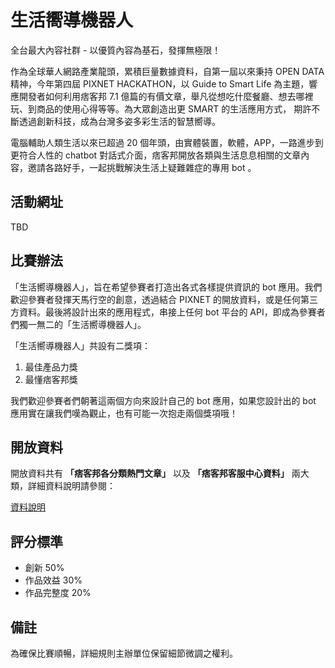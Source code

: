 # 生活嚮導機器人

全台最大內容社群 - 以優質內容為基石，發揮無極限！

作為全球華人網路產業龍頭，累積巨量數據資料，自第一屆以來秉持 OPEN DATA 精神，今年第四屆 PIXNET HACKATHON，以 Guide to Smart Life 為主題，響應開發者如何利用痞客邦 7.1 億篇的有價文章，舉凡從想吃什麼餐廳、想去哪裡玩、到商品的使用心得等等。為大眾創造出更 SMART 的生活應用方式， 期許不斷透過創新科技，成為台灣多姿多彩生活的智慧嚮導。

電腦輔助人類生活以來已超過 20 個年頭，由實體裝置，軟體，APP，一路進步到更符合人性的 chatbot 對話式介面，痞客邦開放各類與生活息息相關的文章內容，邀請各路好手，一起挑戰解決生活上疑難雜症的專用 bot 。

## 活動網址

TBD


## 比賽辦法

「生活嚮導機器人」，旨在希望參賽者打造出各式各樣提供資訊的 bot 應用。我們歡迎參賽者發揮天馬行空的創意，透過結合 PIXNET 的開放資料，或是任何第三方資料。最後將設計出來的應用程式，串接上任何 bot 平台的 API，即成為參賽者們獨一無二的「生活嚮導機器人」。

「生活嚮導機器人」共設有二獎項：

1. 最佳產品力獎
2. 最懂痞客邦獎

我們歡迎參賽者們朝著這兩個方向來設計自己的 bot 應用，如果您設計出的 bot 應用實在讓我們嘆為觀止，也有可能一次抱走兩個獎項哦！

## 開放資料

開放資料共有 **「痞客邦各分類熱門文章」** 以及 **「痞客邦客服中心資料」** 兩大類，詳細資料說明請參閱：

 [資料說明](https://github.com/pixnet/2017-pixnet-hackathon-TaskOrientedBot/blob/master/opendata.md)

## 評分標準

- 創新 50%
- 作品效益 30%
- 作品完整度 20%

## 備註

為確保比賽順暢，詳細規則主辦單位保留細節微調之權利。











